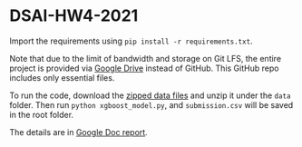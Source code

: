 # DSAI-HW4-2021

Import the requirements using `pip install -r requirements.txt`.

Note that due to the limit of bandwidth and storage on Git LFS, the entire project is provided via [Google Drive](https://drive.google.com/drive/folders/1n-VnQg3oDkyGPrLt4e8uoWJiD9b6cHhm?usp=sharing) instead of GitHub. This GitHub repo includes only essential files.

To run the code, download the [zipped data files](https://drive.google.com/file/d/1L0VMO67wquwywR_a6SQ37Wf0A77yojRw/view?usp=sharing) and unzip it under the `data` folder. 
Then run `python xgboost_model.py`, and `submission.csv` will be saved in the root folder.



The details are in [Google Doc report](https://docs.google.com/document/d/1hkh-fauw2Un097nzzFQIOhN7blrB9jlRYbpEDMKpk6M/edit?usp=sharing).